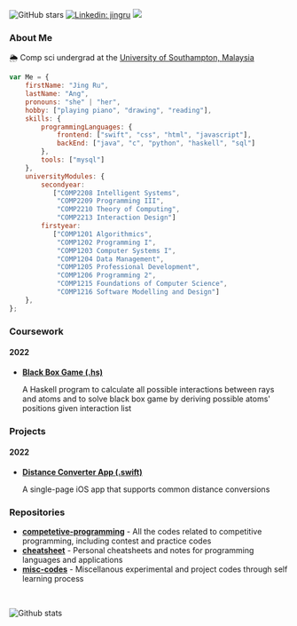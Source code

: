![GitHub stars](https://img.shields.io/github/stars/b-knd?style=social)
[![Linkedin: jingru](https://img.shields.io/badge/-jingru-blue?style=flat-square&logo=Linkedin&logoColor=white&link=https://www.linkedin.com/in/jingruang/)](https://www.linkedin.com/in/jingruang/)
![](https://komarev.com/ghpvc/?username=b-knd&color=ff69b4)
<!--![GitHub followers](https://img.shields.io/github/followers/b-knd?style=social)-->

### About Me
🌦 Comp sci undergrad at the [University of Southampton, Malaysia](https://www.southampton.ac.uk/my/index.page)
```Javascript
var Me = {
    firstName: "Jing Ru",
    lastName: "Ang",
    pronouns: "she" | "her",
    hobby: ["playing piano", "drawing", "reading"],
    skills: {
        programmingLanguages: {
            frontend: ["swift", "css", "html", "javascript"],
            backEnd: ["java", "c", "python", "haskell", "sql"]
        },
        tools: ["mysql"]
    },
    universityModules: {
        secondyear:
           ["COMP2208 Intelligent Systems",
            "COMP2209 Programming III",
            "COMP2210 Theory of Computing",
            "COMP2213 Interaction Design"]
        firstyear: 
           ["COMP1201 Algorithmics",
            "COMP1202 Programming I",
            "COMP1203 Computer Systems I",
            "COMP1204 Data Management",
            "COMP1205 Professional Development",
            "COMP1206 Programming 2",
            "COMP1215 Foundations of Computer Science",
            "COMP1216 Software Modelling and Design"]
    },
};
```
### Coursework
#### 2022
- [**Black Box Game (.hs)**](https://github.com/b-knd/Black-Box-Game)
    
    A Haskell program to calculate all possible interactions between rays and atoms and to solve black box game by deriving possible atoms' positions given interaction list

### Projects
#### 2022
- [**Distance Converter App (.swift)**](https://github.com/b-knd/Distance-Converter) 

    A single-page iOS app that supports common distance conversions

### Repositories
- [**competetive-programming**](https://github.com/b-knd/competitive-programming) - All the codes related to competitive programming, including contest and practice codes
- [**cheatsheet**](https://github.com/b-knd/cheatsheet) - Personal cheatsheets and notes for programming languages and applications
- [**misc-codes**](https://github.com/b-knd/misc-codes) - Miscellanous experimental and project codes through self learning process

</br>

![Github stats](https://github-readme-stats.vercel.app/api?username=b-knd&show_icons=true&count_private=true)


<!--
**b-knd/b-knd** is a ✨ _special_ ✨ repository because its `README.md` (this file) appears on your GitHub profile.

Here are some ideas to get you started:

- 🔭 I’m currently working on ...
- 🌱 I’m currently learning ...
- 👯 I’m looking to collaborate on ...
- 🤔 I’m looking for help with ...
- 💬 Ask me about ...
- 📫 How to reach me: ...
- 😄 Pronouns: ...
- ⚡ Fun fact: ...
-->
